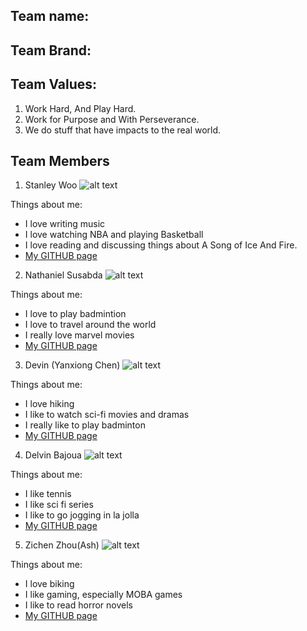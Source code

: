 ## Team name: 


## Team Brand:


## Team Values:
1. Work Hard, And Play Hard.
2. Work for Purpose and With Perseverance.
3. We do stuff that have impacts to the real world.
## **Team Members**
1. Stanley Woo
![alt text](stanley.jpeg)

Things about me:
- I love writing music
- I love watching NBA and playing Basketball
- I love reading and discussing things about A Song of Ice And Fire.
- [My GITHUB page](https://github.com/stanley-woo)

2. Nathaniel Susabda
![alt text](nathan.JPG)

Things about me:
- I love to play badmintion
- I love to travel around the world
- I really love marvel movies
- [My GITHUB page](https://github.com/nathanielsusabda)

3. Devin (Yanxiong Chen)
![alt text](devin.jpg)

Things about me:
- I love hiking
- I like to watch sci-fi movies and dramas
- I really like to play badminton
- [My GITHUB page](https://github.com/DevinChen02)

4. Delvin Bajoua
 ![alt text](delvinphoto.jpg)
 
Things about me:
- I like tennis
- I like sci fi series 
- I like to go jogging in la jolla
- [My GITHUB page](https://github.com/dbajoua)

5. Zichen Zhou(Ash)
 ![alt text](zichenZhou.jpg)
 
Things about me:
- I love biking
- I like gaming, especially MOBA games
- I like to read horror novels
- [My GITHUB page](https://github.com/ASHZHOU02)
